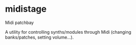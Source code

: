 # midistage
Midi patchbay 

A utility for controlling synths/modules through Midi (changing banks/patches, setting volume...).
